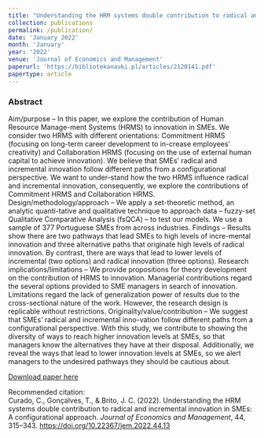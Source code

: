 ```yaml
---
title: "Understanding the HRM systems double contribution to radical and incremental innovation in SMEs: A configurational approach."
collection: publications
permalink: /publication/
date: 'January 2022'
month: 'January'
year: '2022' 
venue: 'Journal of Economics and Management'
paperurl: 'https://bibliotekanauki.pl/articles/2120141.pdf'
papertype: article
---
```

### Abstract
Aim/purpose – In this paper, we explore the contribution of Human Resource Manage-ment Systems (HRMS) to innovation in SMEs. We consider two HRMS with different orientations:  Commitment  HRMS  (focusing  on  long-term  career  development  to  in-crease employees’ creativity) and Collaboration HRMS (focusing on the use of external human capital  to achieve innovation).  We  believe that SMEs’  radical and  incremental innovation follow different paths from a configurational perspective. We want to under-stand how the two HRMS influence radical and incremental innovation, consequently, we explore the contributions of Commitment HRMS and Collaboration HRMS. Design/methodology/approach – We apply a  set-theoretic method, an analytic quanti-tative and  qualitative technique  to approach  data –  fuzzy-set Qualitative  Comparative Analysis (fsQCA) – to test our models. We use a sample of 377 Portuguese SMEs from across industries. Findings – Results show there are two pathways that lead SMEs to high levels of incre-mental innovation and three alternative paths that originate high levels of radical innovation. By contrast, there are ways that lead to lower levels of incremental (two options) and radical innovation (three options). Research implications/limitations – We provide propositions  for theory  development on the contribution of HRMS to innovation. Managerial contributions regard the several options provided to SME managers in search of innovation. Limitations regard the lack of generalization power of results due to the cross-sectional nature of the work. However, the research design is replicable without restrictions.  Originality/value/contribution – We suggest that SMEs’ radical and incremental inno-vation  follow different  paths from  a configurational  perspective. With  this study,  we contribute to showing the diversity of ways to reach higher innovation levels at SMEs, so  that managers  know  the alternatives  they  have at  their  disposal. Additionally,  we reveal the ways that lead to lower innovation levels at SMEs, so we alert managers to the undesired pathways they should be cautious about.

[Download paper here](https://bibliotekanauki.pl/articles/2120141.pdf)

Recommended citation:<br>
Curado, C., Gonçalves, T., & Brito, J. C. (2022). Understanding the HRM systems double contribution to radical and incremental innovation in SMEs: A configurational approach. <em>Journal of Economics and Management</em>, 44, 315–343. https://doi.org/10.22367/jem.2022.44.13 